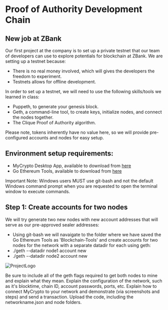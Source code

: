 # Proof of Authority Development Chain

## New job at ZBank
Our first project at the company is to set up a private testnet that our team of developers can use to explore potentials for blockchain at ZBank. We are setting up a testnet because:
- There is no real money involved, which will gives the developers the freedom to experiment.
- Testnets allows for offline development.

In order to set up a testnet, we will need to use the following skills/tools we learned in class:

- Puppeth, to generate your genesis block.
- Geth, a command-line tool, to create keys, initialize nodes, and connect the nodes together.
- The Clique Proof of Authority algorithm.

Please note, tokens inherently have no value here, so we will provide pre-configured accounts and nodes for easy setup.

## Environment setup requirements:

- MyCrypto Desktop App, available to download from [here](https://download.mycrypto.com/)
- Go Ethereum Tools, available to download from [here](https://geth.ethereum.org/downloads/)

Important Note: Windows users MUST use git-bash and not the default Windows command prompt when you are requested to open the terminal window to execute commands.

## Step 1: Create accounts for two nodes
We will try generate two new nodes with new account addresses that will serve as our pre-approved sealer addresses:
- Using git-bash we will navaigate to the folder where we have saved the Go Ethereum Tools as 'Blockchain-Tools' and create accounts for two nodes for the network with a separate datadir for each using geth:
 - ./geth --datadir node1 account new
 - ./geth --datadir node2 account new

![ProjectLogo](/Resources/groupprojectlogo.png)




Be sure to include all of the geth flags required to get both nodes to mine and explain what they mean.
Explain the configuration of the network, such as it's blocktime, chain ID, account passwords, ports, etc.
Explain how to connect MyCrypto to your network and demonstrate (via screenshots and steps) and send a transaction.
Upload the code, including the networkname.json and node folders.
